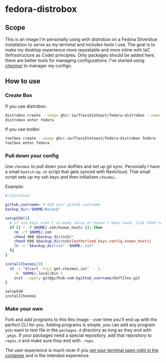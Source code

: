 # fedora-distrobox

## Scope

This is an image I'm personally using with distrobox on a Fedora Silverblue installation to serve as my terminal and includes tools I use. The goal is to make my desktop experience more repeatable and more inline with IaC (Infrastructure as Code) principles. Only packages should be added here, there are better tools for managing configurations. I've started using [chezmoi](https://www.chezmoi.io/) to manager my configs.

## How to use

### Create Box

If you use distrobox:

```bash
distrobox create --image ghcr.io/flexibletoast/fedora-distrobox --name fedora
distrobox enter fedora
```

If you use toolbx:

```bash
toolbox create --image ghcr.io/flexibletoast/fedora-distrobox fedora
toolbox enter fedora
```

### Pull down your config

Use `chezmoi` to pull down your dotfiles and set up git sync. Personally I have a small `bootstrap.sh` script that gets synced with Nextcloud. That small script sets up my ssh keys and then initializes `chezmoi`.

Example:

```bash
#!/bin/bash

github_username= # Add your github username
backup_dir="$HOME/Backup"

setupSSH(){
  # if ssh keys aren't already setup or haven't been used, link them to where they're stored
  if [[ ! -f $HOME/.ssh/known_hosts ]]; then
    rm -rf $HOME/.ssh
    chmod 400 $backup_dir/ssh/*
    chmod 600 $backup_dir/ssh/{authorized_keys,config,known_hosts}
    ln -s "$backup_dir/ssh" "$HOME/.ssh"
  fi
}

installChezmoi(){
  sh -c "$(curl -fsLS get.chezmoi.io)" -- \
    -b  $HOME/.local/bin \
    init --apply git@github.com:$github_username/dotfiles.git
}

setupSSH
installChezmoi
```

### Make your own

Fork and add programs to this this image - over time you'll end up with the perfect CLI for you.
Adding programs is simple, you can add any program you want to text file in the `packages.d` directory as long as they end with `.pkgs`. If your packages need a special repository, add that repository to `repos.d` and make sure they end with `.repo`.

The user experience is much nicer if you [set your terminal open right in the container](https://distrobox.privatedns.org/useful_tips.html#using-distrobox-as-main-cli) and is the intended experience. 
